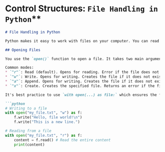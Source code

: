 
# Control Structures: `File Handling in Python`**

```markdown
# File Handling in Python

Python makes it easy to work with files on your computer. You can read from files and write to files.

## Opening Files

You use the `open()` function to open a file. It takes two main arguments: the filename and the mode.

Common modes:
* `"r"`: Read (default). Opens for reading. Error if the file does not exist.
* `"w"`: Write. Opens for writing. Creates the file if it does not exist, or **truncates** (empties) the file if it exists.
* `"a"`: Append. Opens for writing. Creates the file if it does not exist. Adds content to the end of the file.
* `"x"`: Create. Creates the specified file. Returns an error if the file exists.

It's best practice to use `with open(...) as file:` which ensures the file is properly closed even if errors occur.

```python
# Writing to a file
with open("my_file.txt", "w") as f:
    f.write("Hello, file world!\n")
    f.write("This is a new line.")

# Reading from a file
with open("my_file.txt", "r") as f:
    content = f.read() # Read the entire content
    print(content)

